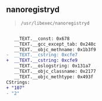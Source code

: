## nanoregistryd

> `/usr/libexec/nanoregistryd`

```diff

   __TEXT.__const: 0x678
   __TEXT.__gcc_except_tab: 0x248c
   __TEXT.__objc_methname: 0x1b3f9
-  __TEXT.__cstring: 0xcfe7
+  __TEXT.__cstring: 0xcfe9
   __TEXT.__oslogstring: 0x131a7
   __TEXT.__objc_classname: 0x2177
   __TEXT.__objc_methtype: 0x493f
CStrings:
+ "107"
- "2"

```
